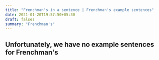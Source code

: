 ```yaml
---
title: "Frenchman's in a sentence | Frenchman's example sentences"
date: 2021-01-20T19:57:50+05:30
draft: falses
summary: "Frenchman's"
---
```

## Unfortunately, we have no example sentences for Frenchman's                 
